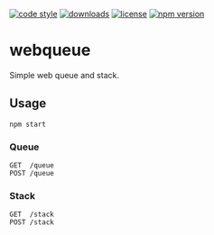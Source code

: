 [![code style](https://img.shields.io/badge/code_style-classic-blue.svg)](http://diogoeichert.github.io/eslint-config-classic)
[![downloads](https://img.shields.io/npm/dt/webqueue.svg)](https://www.npmjs.com/package/webqueue)
[![license](https://img.shields.io/github/license/diogoeichert/webqueue.svg)](LICENSE)
[![npm version](https://img.shields.io/npm/v/webqueue.svg)](https://www.npmjs.com/package/webqueue)

# webqueue
Simple web queue and stack.

## Usage
```
npm start
```
### Queue
```
GET  /queue
POST /queue
```
### Stack
```
GET  /stack
POST /stack
```
